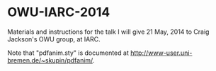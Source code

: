 OWU-IARC-2014
============

Materials and instructions for the talk I will give 21 May, 2014 to Craig Jackson's OWU group, at IARC.

Note that "pdfanim.sty" is documented at http://www-user.uni-bremen.de/~skupin/pdfanim/.

